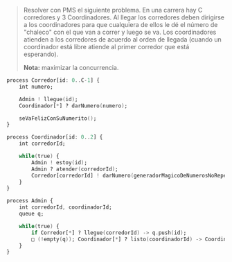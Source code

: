 >Resolver con PMS el siguiente problema. En una carrera hay C corredores y 3 Coordinadores. Al llegar los corredores deben dirigirse a los coordinadores para que cualquiera de ellos le dé el número de "chaleco" con el que van a correr y luego se va. Los coordinadores atienden a los corredores de acuerdo al orden de llegada (cuando un coordinador está libre atiende al primer corredor que está esperando).
>
>**Nota:** maximizar la concurrencia.

```ada
process Corredor[id: 0..C-1] {
    int numero; 

    Admin ! llegue(id);
    Coordinador[*] ? darNumero(numero);

    seVaFelizConSuNumerito();
}

process Coordinador[id: 0..2] {
    int corredorId;

    while(true) {
        Admin ! estoy(id);
        Admin ? atender(corredorId);
        Corredor[corredorId] ! darNumero(generadorMagicoDeNumerosNoRepetidos());
    }
}

process Admin {
    int corredorId, coordinadorId;
    queue q;

    while(true) {
        if Corredor[*] ? llegue(corredorId) -> q.push(id);
        □ (!empty(q)); Coordinador[*] ? listo(coordinadorId) -> Coordinador[coordinadorId] ! atender(corredorId);
    }
}
```
